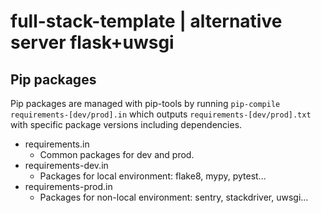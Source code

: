 # full-stack-template | alternative server flask+uwsgi

## Pip packages

Pip packages are managed with pip-tools by running `pip-compile requirements-[dev/prod].in` which outputs `requirements-[dev/prod].txt` with specific package versions including dependencies.

* requirements.in
  *  Common packages for dev and prod.
* requirements-dev.in
  * Packages for local environment: flake8, mypy, pytest...
* requirements-prod.in
  * Packages for non-local environment: sentry, stackdriver, uwsgi...
